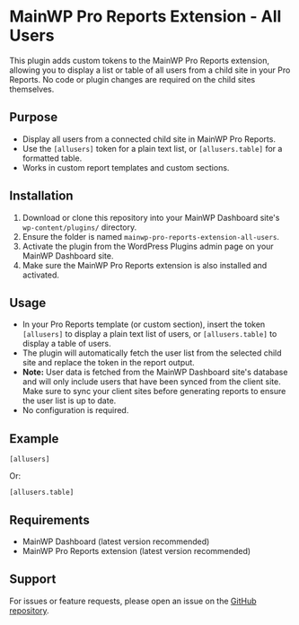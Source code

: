 # MainWP Pro Reports Extension - All Users

This plugin adds custom tokens to the MainWP Pro Reports extension, allowing you to display a list or table of all users from a child site in your Pro Reports. No code or plugin changes are required on the child sites themselves.

## Purpose
- Display all users from a connected child site in MainWP Pro Reports.
- Use the `[allusers]` token for a plain text list, or `[allusers.table]` for a formatted table.
- Works in custom report templates and custom sections.

## Installation
1. Download or clone this repository into your MainWP Dashboard site's `wp-content/plugins/` directory.
2. Ensure the folder is named `mainwp-pro-reports-extension-all-users`.
3. Activate the plugin from the WordPress Plugins admin page on your MainWP Dashboard site.
4. Make sure the MainWP Pro Reports extension is also installed and activated.

## Usage
- In your Pro Reports template (or custom section), insert the token `[allusers]` to display a plain text list of users, or `[allusers.table]` to display a table of users.
- The plugin will automatically fetch the user list from the selected child site and replace the token in the report output.
- **Note:** User data is fetched from the MainWP Dashboard site's database and will only include users that have been synced from the client site. Make sure to sync your client sites before generating reports to ensure the user list is up to date.
- No configuration is required.

## Example
```
[allusers]
```
Or:
```
[allusers.table]
```

## Requirements
- MainWP Dashboard (latest version recommended)
- MainWP Pro Reports extension (latest version recommended)

## Support
For issues or feature requests, please open an issue on the [GitHub repository](https://github.com/wilksmatt/mainwp-pro-reports-extension-all-users).

